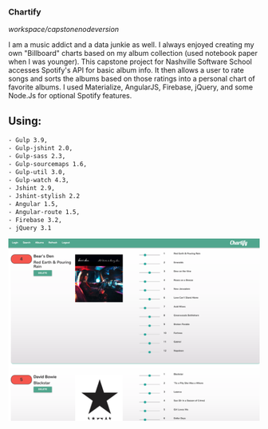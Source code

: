 ### Chartify

*workspace/capstonenodeversion*

I am a music addict and a data junkie as well. I always enjoyed creating my own "Billboard" charts based on my album collection (used notebook paper when I was younger). This capstone project for Nashville Software School accesses Spotify's API for basic album info. It then allows a user to rate songs and sorts the albums based on those ratings into a personal chart of favorite albums. I used Materialize, AngularJS, Firebase, jQuery, and some Node.Js for optional Spotify features.


## Using:

    - Gulp 3.9,
    - Gulp-jshint 2.0,
    - Gulp-sass 2.3,
    - Gulp-sourcemaps 1.6,
    - Gulp-util 3.0,
    - Gulp-watch 4.3,
    - Jshint 2.9,
    - Jshint-stylish 2.2
    - Angular 1.5,
    - Angular-route 1.5,
    - Firebase 3.2,
    - jQuery 3.1



![Chartify](/chartscreen.png?raw=true "chartify screenshot")
